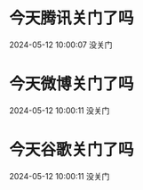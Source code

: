# 今天腾讯关门了吗

2024-05-12 10:00:07 没关门

# 今天微博关门了吗

2024-05-12 10:00:11 没关门

# 今天谷歌关门了吗

2024-05-12 10:00:11 没关门

